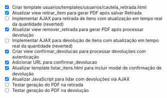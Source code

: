 - [x] Criar template usuarios/templates/usuarios/cautela_retirada.html
- [x] Atualizar view retirar_item para gerar PDF após salvar Retirada
- [ ] Implementar AJAX para retirada de itens com atualização em tempo real da quantidade (reverted)
- [x] Atualizar view remover_retirada para gerar PDF após processar devolução
- [ ] Implementar AJAX para devolução de itens com atualização em tempo real da quantidade (reverted)
- [x] Criar view confirmar_devolucao para processar devoluções com autenticação
- [x] Adicionar URL para confirmar_devolucao
- [x] Atualizar template listar_itens.html para incluir modal de confirmação de devolução
- [x] Atualizar JavaScript para lidar com devoluções via AJAX
- [ ] Testar geração do PDF na retirada
- [ ] Testar geração do PDF na devolução

